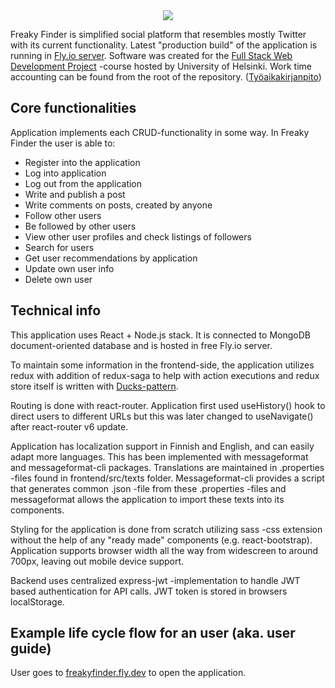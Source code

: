 
<div align="center"><img src="https://user-images.githubusercontent.com/32764933/220119594-8e9ba24f-164b-4285-b925-19fdad5063c9.png" /></div>


Freaky Finder is simplified social platform that resembles mostly Twitter with its current functionality. Latest "production build" of the application is running in [Fly.io server](https://freakyfinder.fly.dev/). Software was created for the [Full Stack Web Development Project](https://studies.helsinki.fi/courses/cur/otm-67e986ac-78ad-4e2b-aef7-e01cc7f4ec3c/CSM141093/Full_Stack_Web_Development_Project) -course hosted by University of Helsinki. Work time accounting can be found from the root of the repository. ([Työaikakirjanpito](https://github.com/willmana/FreakyFinder/blob/master/timesheet.md))

## Core functionalities
Application implements each CRUD-functionality in some way. In Freaky Finder the user is able to:
* Register into the application
* Log into application
* Log out from the application
* Write and publish a post
* Write comments on posts, created by anyone
* Follow other users
* Be followed by other users
* View other user profiles and check listings of followers
* Search for users
* Get user recommendations by application
* Update own user info
* Delete own user

## Technical info

This application uses React + Node.js stack. It is connected to MongoDB document-oriented database and is hosted in free Fly.io server. 

To maintain some information in the frontend-side, the application utilizes redux with addition of redux-saga to help with action executions and redux store itself is written with [Ducks-pattern](https://github.com/erikras/ducks-modular-redux).

Routing is done with react-router. Application first used useHistory() hook to direct users to different URLs but this was later changed to useNavigate() after react-router v6 update.

Application has localization support in Finnish and English, and can easily adapt more languages. This has been implemented with messageformat and messageformat-cli packages. Translations are maintained in .properties -files found in frontend/src/texts folder. Messageformat-cli provides a script that generates common .json -file from these .properties -files and messageformat allows the application to import these texts into its components.

Styling for the application is done from scratch utilizing sass -css extension without the help of any "ready made" components (e.g. react-bootstrap). Application supports browser width all the way from widescreen to around 700px, leaving out mobile device support.

Backend uses centralized express-jwt -implementation to handle JWT based authentication for API calls. JWT token is stored in browsers localStorage.

## Example life cycle flow for an user (aka. user guide)

User goes to [freakyfinder.fly.dev](https://freakyfinder.fly.dev/) to open the application.
